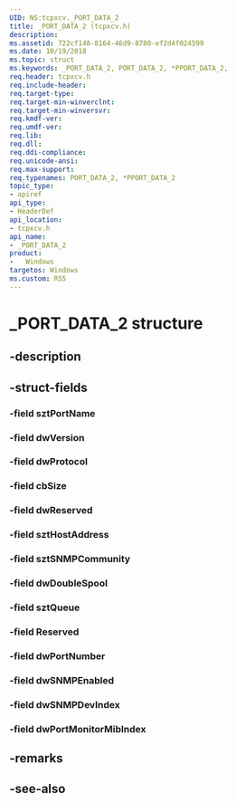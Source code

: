 ```yaml
---
UID: NS:tcpxcv._PORT_DATA_2
title: _PORT_DATA_2 (tcpxcv.h)
description: 
ms.assetid: 722cf148-8164-46d9-8780-ef2d4f024599
ms.date: 10/19/2018
ms.topic: struct
ms.keywords: _PORT_DATA_2, PORT_DATA_2, *PPORT_DATA_2, 
req.header: tcpxcv.h
req.include-header:
req.target-type:
req.target-min-winverclnt:
req.target-min-winversvr:
req.kmdf-ver:
req.umdf-ver:
req.lib:
req.dll:
req.ddi-compliance:
req.unicode-ansi:
req.max-support:
req.typenames: PORT_DATA_2, *PPORT_DATA_2
topic_type: 
- apiref
api_type: 
- HeaderDef
api_location: 
- tcpxcv.h
api_name: 
- _PORT_DATA_2
product: 
-   Windows
targetos: Windows
ms.custom: RS5
---
```


# _PORT_DATA_2 structure

## -description


## -struct-fields

### -field sztPortName
 
### -field dwVersion
 
### -field dwProtocol
 
### -field cbSize
 
### -field dwReserved
 
### -field sztHostAddress
 
### -field sztSNMPCommunity
 
### -field dwDoubleSpool
 
### -field sztQueue
 
### -field Reserved
 
### -field dwPortNumber
 
### -field dwSNMPEnabled
 
### -field dwSNMPDevIndex
 
### -field dwPortMonitorMibIndex
 

## -remarks

## -see-also
